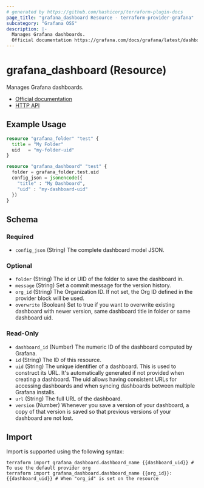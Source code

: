 ```yaml
---
# generated by https://github.com/hashicorp/terraform-plugin-docs
page_title: "grafana_dashboard Resource - terraform-provider-grafana"
subcategory: "Grafana OSS"
description: |-
  Manages Grafana dashboards.
  Official documentation https://grafana.com/docs/grafana/latest/dashboards/HTTP API https://grafana.com/docs/grafana/latest/developers/http_api/dashboard/
---
```


# grafana_dashboard (Resource)

Manages Grafana dashboards.

* [Official documentation](https://grafana.com/docs/grafana/latest/dashboards/)
* [HTTP API](https://grafana.com/docs/grafana/latest/developers/http_api/dashboard/)

## Example Usage

```terraform
resource "grafana_folder" "test" {
  title = "My Folder"
  uid   = "my-folder-uid"
}

resource "grafana_dashboard" "test" {
  folder = grafana_folder.test.uid
  config_json = jsonencode({
    "title" : "My Dashboard",
    "uid" : "my-dashboard-uid"
  })
}
```

<!-- schema generated by tfplugindocs -->
## Schema

### Required

- `config_json` (String) The complete dashboard model JSON.

### Optional

- `folder` (String) The id or UID of the folder to save the dashboard in.
- `message` (String) Set a commit message for the version history.
- `org_id` (String) The Organization ID. If not set, the Org ID defined in the provider block will be used.
- `overwrite` (Boolean) Set to true if you want to overwrite existing dashboard with newer version, same dashboard title in folder or same dashboard uid.

### Read-Only

- `dashboard_id` (Number) The numeric ID of the dashboard computed by Grafana.
- `id` (String) The ID of this resource.
- `uid` (String) The unique identifier of a dashboard. This is used to construct its URL. It's automatically generated if not provided when creating a dashboard. The uid allows having consistent URLs for accessing dashboards and when syncing dashboards between multiple Grafana installs.
- `url` (String) The full URL of the dashboard.
- `version` (Number) Whenever you save a version of your dashboard, a copy of that version is saved so that previous versions of your dashboard are not lost.

## Import

Import is supported using the following syntax:

```shell
terraform import grafana_dashboard.dashboard_name {{dashboard_uid}} # To use the default provider org
terraform import grafana_dashboard.dashboard_name {{org_id}}:{{dashboard_uid}} # When "org_id" is set on the resource
```
